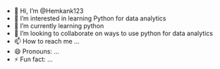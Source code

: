 - 👋 Hi, I’m @Hemkank123
- 👀 I’m interested in learning Python for data analytics
- 🌱 I’m currently learning python
- 💞️ I’m looking to collaborate on ways to use python for data analytics
- 📫 How to reach me ...
- 😄 Pronouns: ...
- ⚡ Fun fact: ...

<!---
Hemkank123/Hemkank123 is a ✨ special ✨ repository because its `README.md` (this file) appears on your GitHub profile.
You can click the Preview link to take a look at your changes.
--->
